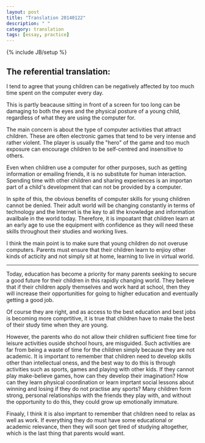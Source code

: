 ```yaml
---
layout: post
title: "Translation 20140122"
description: " "
category: translation
tags: [essay, practice]
---
```

{% include JB/setup %}


The referential translation:
---

I tend to agree that young children can be negatively affected by too much time spent on the computer every day.

This is partly beacause sitting in front of a screen for too long can be damaging to both the eyes and the physical posture of a young child, regardless of what they are using the computer for.

The main concern is about the type of computer activities that attract children. These are often electronic games that tend to be very intense and rather violent. The player is usually the "hero" of the game and too much exposure can encourage children to be self-centred and insensitive to others.

Even when children use a computer for other purposes, such as getting information or emailing friends, it is no substitute for human interaction. Spending time with other children and sharing experiences is an importan part of a child's development that can not be provided by a computer.

In spite of this, the obvious benefits of computer skills for young children cannot be denied. Their adult world will be changing constantly in terms of technology and the Internet is the key to all the knowledge and information availbale in the world today. Therefore, it is impoatant that children learn at an early age to use the equipment with confidence as they will need these skills throughout their studies and working lives.

I think the main point is to make sure that young children do not overuse computers. Parents must ensure that their children learn to enjioy other kinds of acticity and not simply sit at home, learning to live in virtual world.

---

Today, education has become a priority for many parents seeking to secure a good future for their children in this rapidly changing world. They believe that if their children apply themselves and work hard at school, then they will increase their opportunities for going to higher education and eventually getting a good job.

Of course they are right, and as access to the best education and best jobs is becoming more comprtitive, it is true that  children have to make the best of their study time when they are young.

However, the parents who do not allow their children sufficient free time for leisure activities ouside shchool hours, are misguided. Such activities are far from being a waste of time for the children simply because they are not academic. It is important to remember that children need to develop skills other than intellectual oness, and the best way to do this is through activities such as sports, games and playing with other kids. If they cannot play make-believe games, how can they develop their imagination? How can they learn physical coordination or learn imprtant social lessons about winning and losing if they do not practise any sports? Many children form strong, personal relationships with the friends they play with, and without the opportunity to do this, they could grow up emotionally immature.

Finaaly, I think it is also imprtant to remember that children need to relax as well as work. If everything they do must have some educational or academic relevance, then they will soon get tired of studying altogether, which is the last thing that parents would want.